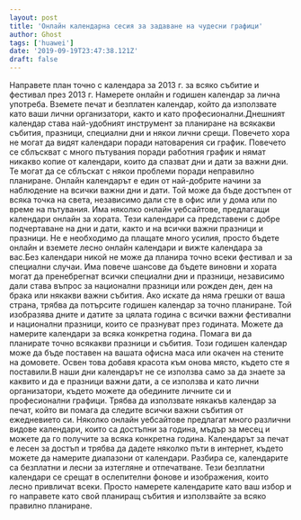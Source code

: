```yaml
---
layout: post
title: 'Онлайн календарна сесия за задаване на чудесни графици'
author: Ghost
tags: ['huawei']
date: '2019-09-19T23:47:38.121Z'
draft: false
---
```


Направете план точно с календара за 2013 г. за всяко събитие и фестивал през 2013 г. Намерете онлайн и годишен календар за лична употреба. Вземете печат и безплатен календар, който да използвате като ваши лични организатори, както и като професионални.Днешният календар става най-удобният инструмент за планиране на всякакви събития, празници, специални дни и някои лични срещи. Повечето хора не могат да видят календари поради натоварения си график. Повечето се сблъскват с много пътувания поради работния график и нямат никакво копие от календари, които да спазват дни и дати за важни дни. Те могат да се сблъскат с някои проблеми поради неправилно планиране. Онлайн календарът е един от най-добрите начини за наблюдение на всички важни дни и дати. Той може да бъде достъпен от всяка точка на света, независимо дали сте в офис или у дома или по време на пътувания. Има няколко онлайн уебсайтове, предлагащи календари онлайн за хората. Тези календари са представени с добре подчертаване на дни и дати, както и на всички важни празници и празници. Не е необходимо да плащате много усилия, просто бъдете онлайн и вземете лесно онлайн календари и вижте календара за вас.Без календари никой не може да планира точно всеки фестивал и за специални случаи. Има повече шансове да бъдете виновни и хората могат да пренебрегнат всички специални дни и празници, независимо дали става въпрос за национални празници или рожден ден, ден на брака или някакви важни събития. Ако искате да няма грешки от ваша страна, трябва да потърсите годишен календар за точно планиране. Той изобразява дните и датите за цялата година с всички важни фестивални и национални празници, които се празнуват през годината. Можете да намерите календари за всяка конкретна година. Помага ви да планирате точно всякакви празници и събития. Този годишен календар може да бъде поставен на вашата офисна маса или окачен на стените на домовете. Освен това добавя красота към онова място, където сте я поставили.В наши дни календарът не се използва само за да знаете за каквито и да е празници важни дати, а се използва и като лични организатори, където можете да обедините личните си и професионални графици. Трябва да използвате някакъв календар за печат, който ви помага да следите всички важни събития от ежедневието си. Няколко онлайн уебсайтове предлагат много различни видове календари, които са достъпни за година, мъдър за месец и можете да го получите за всяка конкретна година. Календарът за печат е лесен за достъп и трябва да дадете няколко пъти в интернет, където можете да намерите диапазони от календари. Разбира се, календарите са безплатни и лесни за изтегляне и отпечатване. Тези безплатни календари се срещат в ослепителни фонове и изображения, които лесно привличат всеки. Просто намерете календарите като ваш избор и го направете като свой планиращ събития и използвайте за всяко правилно планиране.
